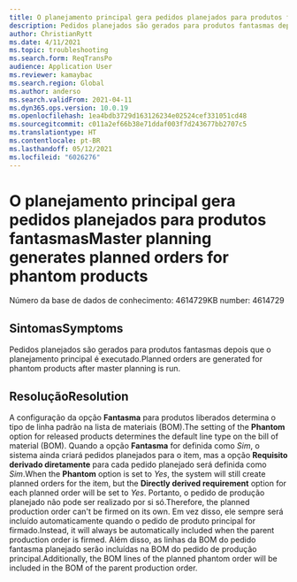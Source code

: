 ```yaml
---
title: O planejamento principal gera pedidos planejados para produtos fantasmas
description: Pedidos planejados são gerados para produtos fantasmas depois que o planejamento principal é executado.
author: ChristianRytt
ms.date: 4/11/2021
ms.topic: troubleshooting
ms.search.form: ReqTransPo
audience: Application User
ms.reviewer: kamaybac
ms.search.region: Global
ms.author: anderso
ms.search.validFrom: 2021-04-11
ms.dyn365.ops.version: 10.0.19
ms.openlocfilehash: 1ea4bdb3729d163126234e02524cef331051cd48
ms.sourcegitcommit: c011a2ef66b38e71ddaf003f7d243677bb2707c5
ms.translationtype: HT
ms.contentlocale: pt-BR
ms.lasthandoff: 05/12/2021
ms.locfileid: "6026276"
---
```

# <a name="master-planning-generates-planned-orders-for-phantom-products"></a><span data-ttu-id="6eb32-103">O planejamento principal gera pedidos planejados para produtos fantasmas</span><span class="sxs-lookup"><span data-stu-id="6eb32-103">Master planning generates planned orders for phantom products</span></span>

<span data-ttu-id="6eb32-104">Número da base de dados de conhecimento: 4614729</span><span class="sxs-lookup"><span data-stu-id="6eb32-104">KB number: 4614729</span></span>

## <a name="symptoms"></a><span data-ttu-id="6eb32-105">Sintomas</span><span class="sxs-lookup"><span data-stu-id="6eb32-105">Symptoms</span></span>

<span data-ttu-id="6eb32-106">Pedidos planejados são gerados para produtos fantasmas depois que o planejamento principal é executado.</span><span class="sxs-lookup"><span data-stu-id="6eb32-106">Planned orders are generated for phantom products after master planning is run.</span></span>

## <a name="resolution"></a><span data-ttu-id="6eb32-107">Resolução</span><span class="sxs-lookup"><span data-stu-id="6eb32-107">Resolution</span></span>

<span data-ttu-id="6eb32-108">A configuração da opção **Fantasma** para produtos liberados determina o tipo de linha padrão na lista de materiais (BOM).</span><span class="sxs-lookup"><span data-stu-id="6eb32-108">The setting of the **Phantom** option for released products determines the default line type on the bill of material (BOM).</span></span> <span data-ttu-id="6eb32-109">Quando a opção **Fantasma** for definida como *Sim*, o sistema ainda criará pedidos planejados para o item, mas a opção **Requisito derivado diretamente** para cada pedido planejado será definida como *Sim*.</span><span class="sxs-lookup"><span data-stu-id="6eb32-109">When the **Phantom** option is set to *Yes*, the system will still create planned orders for the item, but the **Directly derived requirement** option for each planned order will be set to *Yes*.</span></span> <span data-ttu-id="6eb32-110">Portanto, o pedido de produção planejado não pode ser realizado por si só.</span><span class="sxs-lookup"><span data-stu-id="6eb32-110">Therefore, the planned production order can't be firmed on its own.</span></span> <span data-ttu-id="6eb32-111">Em vez disso, ele sempre será incluído automaticamente quando o pedido de produto principal for firmado.</span><span class="sxs-lookup"><span data-stu-id="6eb32-111">Instead, it will always be automatically included when the parent production order is firmed.</span></span> <span data-ttu-id="6eb32-112">Além disso, as linhas da BOM do pedido fantasma planejado serão incluídas na BOM do pedido de produção principal.</span><span class="sxs-lookup"><span data-stu-id="6eb32-112">Additionally, the BOM lines of the planned phantom order will be included in the BOM of the parent production order.</span></span>
